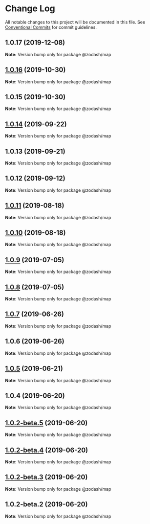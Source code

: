 # Change Log

All notable changes to this project will be documented in this file.
See [Conventional Commits](https://conventionalcommits.org) for commit guidelines.

## 1.0.17 (2019-12-08)

**Note:** Version bump only for package @zodash/map





## [1.0.16](https://github.com/zcorky/zodash/compare/@zodash/map@1.0.15...@zodash/map@1.0.16) (2019-10-30)

**Note:** Version bump only for package @zodash/map





## 1.0.15 (2019-10-30)

**Note:** Version bump only for package @zodash/map





## [1.0.14](https://github.com/zcorky/zodash/compare/@zodash/map@1.0.13...@zodash/map@1.0.14) (2019-09-22)

**Note:** Version bump only for package @zodash/map





## 1.0.13 (2019-09-21)

**Note:** Version bump only for package @zodash/map





## 1.0.12 (2019-09-12)

**Note:** Version bump only for package @zodash/map





## [1.0.11](https://github.com/zcorky/zodash/compare/@zodash/map@1.0.10...@zodash/map@1.0.11) (2019-08-18)

**Note:** Version bump only for package @zodash/map





## [1.0.10](https://github.com/zcorky/zodash/compare/@zodash/map@1.0.9...@zodash/map@1.0.10) (2019-08-18)

**Note:** Version bump only for package @zodash/map





## [1.0.9](https://github.com/zcorky/zodash/compare/@zodash/map@1.0.8...@zodash/map@1.0.9) (2019-07-05)

**Note:** Version bump only for package @zodash/map





## [1.0.8](https://github.com/zcorky/zodash/compare/@zodash/map@1.0.7...@zodash/map@1.0.8) (2019-07-05)

**Note:** Version bump only for package @zodash/map





## [1.0.7](https://github.com/zcorky/zodash/compare/@zodash/map@1.0.6...@zodash/map@1.0.7) (2019-06-26)

**Note:** Version bump only for package @zodash/map





## 1.0.6 (2019-06-26)

**Note:** Version bump only for package @zodash/map





## [1.0.5](https://github.com/zcorky/zodash/compare/@zodash/map@1.0.4...@zodash/map@1.0.5) (2019-06-21)

**Note:** Version bump only for package @zodash/map





## 1.0.4 (2019-06-20)

**Note:** Version bump only for package @zodash/map





## [1.0.2-beta.5](https://github.com/zcorky/zodash/compare/@zodash/map@1.0.2-beta.4...@zodash/map@1.0.2-beta.5) (2019-06-20)

**Note:** Version bump only for package @zodash/map





## [1.0.2-beta.4](https://github.com/zcorky/zodash/compare/@zodash/map@1.0.2-beta.3...@zodash/map@1.0.2-beta.4) (2019-06-20)

**Note:** Version bump only for package @zodash/map





## [1.0.2-beta.3](https://github.com/zcorky/zodash/compare/@zodash/map@1.0.2-beta.2...@zodash/map@1.0.2-beta.3) (2019-06-20)

**Note:** Version bump only for package @zodash/map





## 1.0.2-beta.2 (2019-06-20)

**Note:** Version bump only for package @zodash/map
